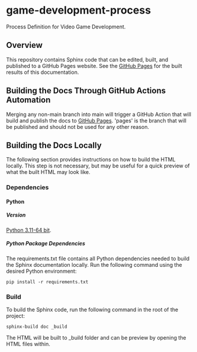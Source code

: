 # game-development-process
Process Definition for Video Game Development.

## Overview
This repository contains Sphinx code that can be edited, built, and published to a GitHub Pages website. 
See the [GitHub Pages](https://hsinclair6140.github.io/game-development-process/) for the built results of this documentation. 

## Building the Docs Through GitHub Actions Automation
Merging any non-main branch into main will trigger a GitHub Action that will build and publish the docs to [GitHub Pages](https://hsinclair6140.github.io/game-development-process/). 'pages' is the branch that will be published and should not be used for any other reason.

## Building the Docs Locally
The following section provides instructions on how to build the HTML locally. This step is not necessary, but may be useful for a quick preview of what the built HTML may look like.

### Dependencies
#### Python
##### Version
[Python 3.11-64 bit](https://www.python.org/downloads/windows/).

##### Python Package Dependencies
The requirements.txt file contains all Python dependencies needed to build the Sphinx documentation locally. Run the following command using the desired Python environment:

`pip install -r requirements.txt`

### Build
To build the Sphinx code, run the following command in the root of the project:

`sphinx-build doc _build`

The HTML will be built to _build folder and can be preview by opening the HTML files within.
